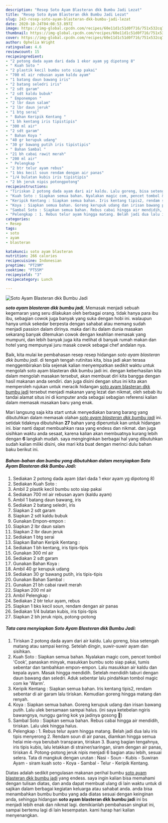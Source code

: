 ```yaml
---
description: "Resep Soto Ayam Blasteran dkk Bumbu Jadi Lezat"
title: "Resep Soto Ayam Blasteran dkk Bumbu Jadi Lezat"
slug: 243-resep-soto-ayam-blasteran-dkk-bumbu-jadi-lezat
date: 2020-10-24T04:08:53.897Z
image: https://img-global.cpcdn.com/recipes/60e11d1c51d0f716/751x532cq70/soto-ayam-blasteran-dkk-bumbu-jadi-foto-resep-utama.jpg
thumbnail: https://img-global.cpcdn.com/recipes/60e11d1c51d0f716/751x532cq70/soto-ayam-blasteran-dkk-bumbu-jadi-foto-resep-utama.jpg
cover: https://img-global.cpcdn.com/recipes/60e11d1c51d0f716/751x532cq70/soto-ayam-blasteran-dkk-bumbu-jadi-foto-resep-utama.jpg
author: Ophelia Wright
ratingvalue: 4.6
reviewcount: 15
recipeingredient:
- "2 potong dada ayam dari dada 1 ekor ayam yg dipotong 8"
- " Kuah Soto "
- "2 plastik kecil bumbu soto siap pakai"
- "700 ml air rebusan ayam kaldu ayam"
- "1 batang daun bawang iris"
- "2 batang seledri iris"
- "2 sdt garam"
- "2 sdt kaldu bubuk"
- " Emponempon "
- "2 lbr daun salam"
- "2 lbr daun jeruk"
- "1 btg serai"
- " Bahan Keripik Kentang "
- "1 bh kentang iris tipistipis"
- "300 ml air"
- "2 sdt garam"
- " Bahan Koya "
- "40 gr kerupuk udang"
- "30 gr bawang putih iris tipistipis"
- " Bahan Sambal "
- "21 bh cabai rawit merah"
- "200 ml air"
- " Pelengkap "
- "2 btr telur ayam rebus"
- "1 bks kecil soun rendam dengan air panas"
- "1/4 bulatan kubis iris tipistipis"
- "2 bh jeruk nipis potongpotong"
recipeinstructions:
- "Tiriskan 2 potong dada ayam dari air kaldu. Lalu goreng, bisa setengah matang atau sampai kering. Setelah dingin, suwir-suwir ayam dan sisihkan."
- "Kuah Soto : Siapkan semua bahan. Nyalakan magic com, pencet tombol &#39;Cook&#39;, panaskan minyak, masukkan bumbu soto siap pakai, tumis sebentar dan tambahkan empon-empon. Lalu masukkan air kaldu dan kepala ayam. Masak hingga mendidih. Setelah mendidih taburi dengan daun bawang dan seledri. Aduk sebentar lalu pindahkan tombol magic com ke &#39;Warm&#39;."
- "Keripik Kentang : Siapkan semua bahan. Iris kentang tipis2, rendam sebentar di air garam lalu tiriskan. Kemudian goreng hingga matang dan renyah."
- "Koya : Siapkan semua bahan. Goreng kerupuk udang dan irisan bawang putih. Lalu ulek bersamaan sampai halus. (ini saya ketebelan ngiris bawangnya, nunggu garing kok ya jadinya gosong 🤣)"
- "Sambal Soto : Siapkan semua bahan. Rebus cabai hingga air mendidih, tiriskan. Lalu ulek hingga halus."
- "Pelengkap : 1. Rebus telur ayam hingga matang. Belah jadi dua lalu iris tipis menyerong 2. Rendam soun di air panas, diamkan hingga semua helai mie-nya berubah transparan, tiriskan 3. Buang bagian tengahnya, iris tipis kubis, lalu letakkan di strainer/saringan, siram dengan air panas, tiriskan 4. Potong-potong jeruk nipis menjadi 6 bagian atau lebih, sesuai selera. Tata di mangkuk dengan urutan : Nasi - Soun - Kubis - Suwiran Ayam - siram kuah soto - Koya - Sambal - Telur - Keripik Kentang."
categories:
- Resep
tags:
- soto
- ayam
- blasteran

katakunci: soto ayam blasteran 
nutrition: 266 calories
recipecuisine: Indonesian
preptime: "PT29M"
cooktime: "PT55M"
recipeyield: "3"
recipecategory: Lunch

---
```



![Soto Ayam Blasteran dkk Bumbu Jadi](https://img-global.cpcdn.com/recipes/60e11d1c51d0f716/751x532cq70/soto-ayam-blasteran-dkk-bumbu-jadi-foto-resep-utama.jpg)

<b><i>soto ayam blasteran dkk bumbu jadi</i></b>, Memasak menjadi sebuah kegemaran yang seru dilakukan oleh berbagai orang. tidak hanya para ibu ibu, sebagian cowok juga banyak yang suka dengan hobi ini. walaupun hanya untuk sekedar berpesta dengan sahabat atau memang sudah menjadi passion dalam dirinya. maka dari itu dalam dunia masakan sekarang banyak ditemukan cowok dengan keahlian memasak yang mumpuni, dan lebih banyak juga kita melihat di banyak rumah makan dan hotel yang mempunyai juru masak cowok sebagai chef andalan nya.

Baik, kita mulai ke pembahasan resep resep hidangan <i>soto ayam blasteran dkk bumbu jadi</i>. di tengah tengah rutinitas kita, bisa jadi akan terasa menggembirakan bila sejenak kalian menyempatkan sedikit waktu untuk mengolah soto ayam blasteran dkk bumbu jadi ini. dengan keberhasilan kita dalam mengolah masakan tersebut, akan membuat diri kita bangga dengan hasil makanan anda sendiri. dan juga disini dengan situs ini kita akan memperoleh rujukan untuk meracik hidangan <u>soto ayam blasteran dkk bumbu jadi</u> tersebut menjadi makanan yang lezat dan nikmat, oleh sebab itu tandai alamat situs ini di komputer anda sebagai sebagian referensi kalian dalam memasak masakan baru yang enak.




Mari langsung saja kita start untuk menyediakan barang barang yang dibutuhkan dalam memasak olahan <u><i>soto ayam blasteran dkk bumbu jadi</i></u> ini. setidak tidaknya dibutuhkan <b>27</b> bahan yang diperuntuk kan untuk hidangan ini. biar nanti dapat membuahkan rasa yang endess dan nikmat. dan juga sisihkan waktu anda sesaat, karena kalian akan membuatnya kurang lebih dengan <b>6</b> langkah mudah. saya menginginkan berbagai hal yang dibutuhkan sudah kalian miliki disini, oke mari kita buat dengan merinci dulu bahan baku berikut ini.

<!--inarticleads1-->

##### Bahan-bahan dan bumbu yang dibutuhkan dalam menyiapkan Soto Ayam Blasteran dkk Bumbu Jadi:

1. Sediakan 2 potong dada ayam (dari dada 1 ekor ayam yg dipotong 8)
1. Sediakan  Kuah Soto :
1. Ambil 2 plastik kecil bumbu soto siap pakai
1. Sediakan 700 ml air rebusan ayam (kaldu ayam)
1. Ambil 1 batang daun bawang, iris
1. Sediakan 2 batang seledri, iris
1. Siapkan 2 sdt garam
1. Siapkan 2 sdt kaldu bubuk
1. Gunakan  Empon-empon :
1. Siapkan 2 lbr daun salam
1. Siapkan 2 lbr daun jeruk
1. Sediakan 1 btg serai
1. Siapkan  Bahan Keripik Kentang :
1. Sediakan 1 bh kentang, iris tipis-tipis
1. Gunakan 300 ml air
1. Sediakan 2 sdt garam
1. Gunakan  Bahan Koya :
1. Ambil 40 gr kerupuk udang
1. Sediakan 30 gr bawang putih, iris tipis-tipis
1. Gunakan  Bahan Sambal :
1. Gunakan 21 bh cabai rawit merah
1. Siapkan 200 ml air
1. Ambil  Pelengkap :
1. Sediakan 2 btr telur ayam, rebus
1. Siapkan 1 bks kecil soun, rendam dengan air panas
1. Sediakan 1/4 bulatan kubis, iris tipis-tipis
1. Siapkan 2 bh jeruk nipis, potong-potong




<!--inarticleads2-->

##### Tata cara menyiapkan Soto Ayam Blasteran dkk Bumbu Jadi:

1. Tiriskan 2 potong dada ayam dari air kaldu. Lalu goreng, bisa setengah matang atau sampai kering. Setelah dingin, suwir-suwir ayam dan sisihkan.
1. Kuah Soto : Siapkan semua bahan. Nyalakan magic com, pencet tombol &#39;Cook&#39;, panaskan minyak, masukkan bumbu soto siap pakai, tumis sebentar dan tambahkan empon-empon. Lalu masukkan air kaldu dan kepala ayam. Masak hingga mendidih. Setelah mendidih taburi dengan daun bawang dan seledri. Aduk sebentar lalu pindahkan tombol magic com ke &#39;Warm&#39;.
1. Keripik Kentang : Siapkan semua bahan. Iris kentang tipis2, rendam sebentar di air garam lalu tiriskan. Kemudian goreng hingga matang dan renyah.
1. Koya : Siapkan semua bahan. Goreng kerupuk udang dan irisan bawang putih. Lalu ulek bersamaan sampai halus. (ini saya ketebelan ngiris bawangnya, nunggu garing kok ya jadinya gosong 🤣)
1. Sambal Soto : Siapkan semua bahan. Rebus cabai hingga air mendidih, tiriskan. Lalu ulek hingga halus.
1. Pelengkap : 1. Rebus telur ayam hingga matang. Belah jadi dua lalu iris tipis menyerong 2. Rendam soun di air panas, diamkan hingga semua helai mie-nya berubah transparan, tiriskan 3. Buang bagian tengahnya, iris tipis kubis, lalu letakkan di strainer/saringan, siram dengan air panas, tiriskan 4. Potong-potong jeruk nipis menjadi 6 bagian atau lebih, sesuai selera. Tata di mangkuk dengan urutan : Nasi - Soun - Kubis - Suwiran Ayam - siram kuah soto - Koya - Sambal - Telur - Keripik Kentang.




Diatas adalah sedikit pengulasan makanan perihal bumbu <u>soto ayam blasteran dkk bumbu jadi</u> yang endess. saya ingin kalian bisa memahami dengan tulisan diatas, dan anda dapat membuat ulang di lain waktu untuk di sajikan dalam berbagai kegiatan keluarga atau sahabat anda. anda bisa menambahkan bumbu bumbu yang ada diatas sesuai dengan keinginan anda, sehingga hidangan <b>soto ayam blasteran dkk bumbu jadi</b> ini bs menjadi lebih enak dan nikmat lagi. demikianlah pembahasan singkat ini, sampai bertemu lagi di lain kesempatan. kami harap hari kalian menyenangkan.
